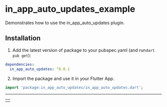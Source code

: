 # in_app_auto_updates_example

Demonstrates how to use the in_app_auto_updates plugin.

## Installation

1. Add the latest version of package to your pubspec.yaml (and run`dart pub get`):
```yaml
dependencies:
  in_app_auto_updates: ^0.0.1
```
2. Import the package and use it in your Flutter App.
```dart
import 'package:in_app_auto_updates/in_app_auto_updates.dart';
```

<hr>

<table>
<tr>
<td>
<img  src="https://developer.android.com/static/images/app-bundle/immediate_flow.png"  alt="">
</td>
</tr>
</table>

